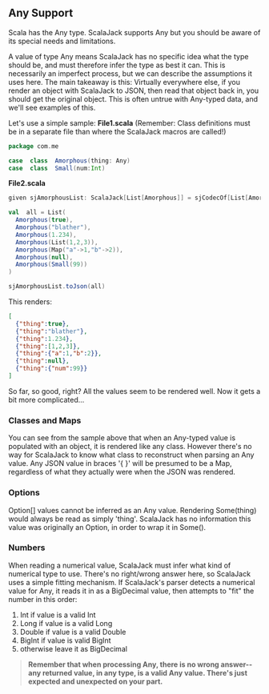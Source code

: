 
## Any Support

Scala has the Any type. ScalaJack supports Any but you should be aware of its special needs and limitations.

A value of type Any means ScalaJack has no specific idea what the type should be, and must therefore infer the type as best it can. This is necessarily an imperfect process, but we can describe the assumptions it uses here. The main takeaway is this: Virtually everywhere else, if you render an object with ScalaJack to JSON, then read that object back in, you should get the original object. This is often untrue with Any-typed data, and we'll see examples of this.

Let's use a simple sample:
**File1.scala** (Remember: Class definitions must be in a separate file than where the ScalaJack macros are called!)
```scala
package com.me

case  class  Amorphous(thing: Any)
case  class  Small(num:Int)
```
**File2.scala**
```scala
given sjAmorphousList: ScalaJack[List[Amorphous]] = sjCodecOf[List[Amorphous]]

val  all = List(
  Amorphous(true),
  Amorphous("blather"),
  Amorphous(1.234),
  Amorphous(List(1,2,3)),
  Amorphous(Map("a"->1,"b"->2)),
  Amorphous(null),
  Amorphous(Small(99))
)

sjAmorphousList.toJson(all)
``` 

This renders:
```JSON
[
  {"thing":true},
  {"thing":"blather"},
  {"thing":1.234},
  {"thing":[1,2,3]},
  {"thing":{"a":1,"b":2}},
  {"thing":null},
  {"thing":{"num":99}}
]
```
So far, so good, right? All the values seem to be rendered well.  Now it gets a bit more complicated...

### Classes and Maps

You can see from the sample above that when an Any-typed value is populated with an object, it is rendered like any class.  However there's no way for ScalaJack to know what class to reconstruct when parsing an Any value.  Any JSON value in braces '{ }' will be presumed to be a Map, regardless of what they actually were when the JSON was rendered.

### Options

Option[] values cannot be inferred as an Any value. Rendering Some(thing) would always be read as simply 'thing'. ScalaJack has no information this value was originally an Option, in order to wrap it in Some().
  

### Numbers

When reading a numerical value, ScalaJack must infer what kind of numerical type to use. There's no right/wrong answer here, so ScalaJack uses a simple fitting mechanism. If ScalaJack's parser detects a numerical value for Any, it reads it in as a BigDecimal value, then attempts to "fit" the number in this order:

1. Int if value is a valid Int
2. Long if value is a valid Long
3. Double if value is a valid Double
4. BigInt if value is valid BigInt
5. otherwise leave it as BigDecimal

>**Remember that when processing Any, there is no wrong answer--any returned value, in any type, is a valid Any value. There's just expected and unexpected on your part.**